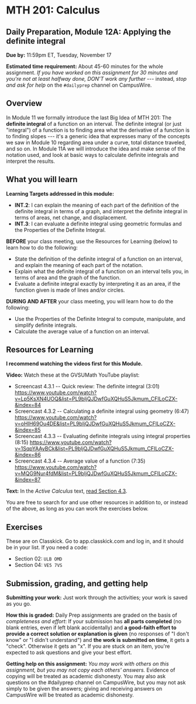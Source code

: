 # MTH 201: Calculus

## Daily Preparation, Module 12A: Applying the definite integral

**Due by:** 11:59pm ET, Tuesday, November 17

**Estimated time requirement:** About 45-60 minutes for the whole assignment. *If you have worked on this assignment for 30 minutes and you're not at least halfway done, DON'T work any further* --- instead, *stop and ask for help* on the `#dailyprep` channel on CampusWire. 

## Overview 

In Module 11 we formally introduce the last Big Idea of MTH 201: The **definite integral** of a function on an interval. The definite integral (or just "integral") of a function is to finding area what the derivative of a function is to finding slopes --- it's a generic idea that expresses many of the concepts we saw in Module 10 regarding area under a curve, total distance traveled, and so on. In Module 11A we will introduce the idea and make sense of the notation used, and look at basic ways to calculate definite integrals and interpret the results. 

## What you will learn 

**Learning Targets addressed in this module:** 

-   **INT.2**: I can explain the meaning of each part of the definition of the definite integral in terms of a graph, and interpret the definite integral in terms of areas, net change, and displacement.
-   **INT.3**: I can evaluate a definite integral using geometric formulas and the Properties of the Definite Integral.

**BEFORE** your class meeting, use the Resources for Learning (below) to learn how to do the following: 

- State the definition of the definite integral of a function on an interval, and explain the meaning of each part of the notation. 
- Explain what the definite integral of a function on an interval tells you, in terms of area and the graph of the function. 
- Evaluate a definite integral exactly by interpreting it as an area, if the function given is made of lines and/or circles. 

**DURING AND AFTER** your class meeting, you will learn how to do the following: 

+ Use the Properties of the Definite Integral to compute, manipulate, and simplify definite integrals.
+ Calculate the average value of a function on an interval.





## Resources for Learning

**I recommend watching the videos first for this Module.**

**Video:** Watch these at the GVSUMath YouTube playlist: 

- Screencast 4.3.1 -- Quick review: The definite integral (3:01) https://www.youtube.com/watch?v=Lp5KsXN4UOQ&list=PL9bIjQJDwfGuXQHuS5Jkmum_CFILoCZX-&index=84
- Screencast 4.3.2 -- Calculating a definite integral using geometry (6:47) https://www.youtube.com/watch?v=oHIH69Ou4DE&list=PL9bIjQJDwfGuXQHuS5Jkmum_CFILoCZX-&index=85
- Screencast 4.3.3 -- Evaluating definite integrals using integral properties (8:15) https://www.youtube.com/watch?v=1SqpYAAyBCk&list=PL9bIjQJDwfGuXQHuS5Jkmum_CFILoCZX-&index=86
- Screencast 4.3.4 -- Average value of a function (7:35)  https://www.youtube.com/watch?v=MQG9Nur4fdM&list=PL9bIjQJDwfGuXQHuS5Jkmum_CFILoCZX-&index=87

**Text:** In the _Active Calculus_ text, [read Section 4.3](https://activecalculus.org/single/sec-4-3-definite-integral.html). 

You are free to search for and use other resources in addition to, or instead of the above, as long as you can work the exercises below.


## Exercises

These are on Classkick. Go to app.classkick.com and log in, and it should be in your list. If you need a code: 

- Section 02: `ULB OMD`
- Section 04: `VE5 7VS`

## Submission, grading, and getting help 

**Submitting your work:** Just work through the activities; your work is saved as you go. 

**How this is graded:** Daily Prep assignments are graded on the basis of *completeness and effort*: If your submission has **all parts completed** (no blank entries, even if left blank accidentally) and **a good-faith effort to provide a correct solution or explanation is given** (no responses of "I don't know" or "I didn't understand") and **the work is submitted on time**, it gets a "check". Otherwise it gets an "x". If you are stuck on an item, you're expected to ask questions and give your best effort.  

**Getting help on this assignment:** *You may work with others on this assignment, but you may not copy each others' answers.* Evidence of copying will be treated as academic dishonesty. You may also ask questions on the #dailyprep channel on CampusWire, but you may not ask simply to be given the answers; giving and receiving answers on CampusWire will be treated as academic dishonesty.
<!--stackedit_data:
eyJoaXN0b3J5IjpbNzAwODQ5MzU2XX0=
-->